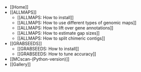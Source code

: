 * [[Home]]
* [[ALLMAPS]]
  * [[ALLMAPS: How to install]]
  * [[ALLMAPS: How to use different types of genomic maps]]
  * [[ALLMAPS: How to lift over gene annotations]]
  * [[ALLMAPS: How to estimate gap sizes]]
  * [[ALLMAPS: How to split chimeric contigs]]
* [[GRABSEEDS]]
  * [[GRABSEEDS: How to install]]
  * [[GRABSEEDS: How to tune accuracy]]
* [[MCscan-(Python-version)]]
* [[Gallery]]

